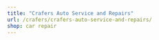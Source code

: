 ```yaml
---
title: "Crafers Auto Service and Repairs"
url: /crafers/crafers-auto-service-and-repairs/
shop: car repair
---
```

